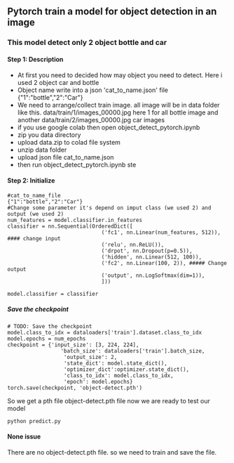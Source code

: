 ## Pytorch train a model for object detection in an image
### This model detect only 2 object bottle and car
#### Step 1: Description
 
 - At first you need to decided how may object you need to detect. Here i used 2 object car and bottle
 - Object name write into a json 'cat_to_name.json' file    {"1":"bottle","2":"Car"} 
 - We need to arrange/collect train image. all image will be in data folder like this. data/train/1/images_00000.jpg here 1 for all bottle image and another data/train/2/images_00000.jpg car images  
 - if you use google colab then open object_detect_pytorch.ipynb
 - zip you data directory
 - upload data.zip to colad file system
 - unzip data folder
 - upload json file cat_to_name.json 
 - then run object_detect_pytorch.ipynb ste
#### Step 2: Initialize
 
    #cat_to_name_file
    {"1":"bottle","2":"Car"}
    #Change some parameter it's depend on imput class (we used 2) and output (we used 2) 
    num_features = model.classifier.in_features
    classifier = nn.Sequential(OrderedDict([
                                  ('fc1', nn.Linear(num_features, 512)), #### change input
                                  ('relu', nn.ReLU()),
                                  ('drpot', nn.Dropout(p=0.5)),
                                  ('hidden', nn.Linear(512, 100)),                       
                                  ('fc2', nn.Linear(100, 2)), ##### Change output
                                  ('output', nn.LogSoftmax(dim=1)),
                                  ]))
    
    model.classifier = classifier    

##### Save the checkpoint

    # TODO: Save the checkpoint 
    model.class_to_idx = dataloaders['train'].dataset.class_to_idx
    model.epochs = num_epochs
    checkpoint = {'input_size': [3, 224, 224],
                     'batch_size': dataloaders['train'].batch_size,
                      'output_size': 2,
                      'state_dict': model.state_dict(),
                      'optimizer_dict':optimizer.state_dict(),
                      'class_to_idx': model.class_to_idx,
                      'epoch': model.epochs}
    torch.save(checkpoint, 'object-detect.pth')    
    
So we get a pth file object-detect.pth file now we are ready to test our model

    python predict.py    
    
    
    
#### None issue

There are no object-detect.pth file. so we need to train and save the file.    